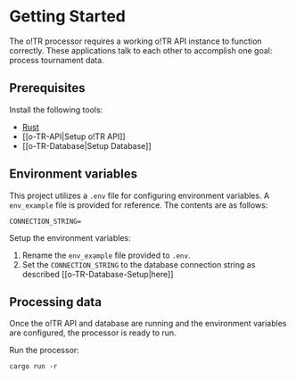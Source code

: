 # Getting Started

The o!TR processor requires a working o!TR API instance to function correctly. These applications talk to each other to accomplish one goal: process tournament data.

## Prerequisites

Install the following tools:

- [Rust](https://www.rust-lang.org/)
- [[o-TR-API|Setup o!TR API]]
- [[o-TR-Database|Setup Database]]

## Environment variables

This project utilizes a `.env` file for configuring environment variables. A `env_example` file is provided for reference. The contents are as follows:

```
CONNECTION_STRING=
```

Setup the environment variables:

1. Rename the `env_example` file provided to `.env`.
2. Set the `CONNECTION_STRING` to the database connection string as described [[o-TR-Database-Setup|here]]

## Processing data

Once the o!TR API and database are running and the environment variables are configured, the processor is ready to run.

Run the processor:

```
cargo run -r
```